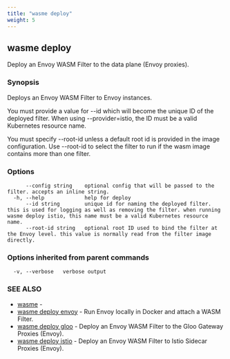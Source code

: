 ```yaml
---
title: "wasme deploy"
weight: 5
---
```

## wasme deploy

Deploy an Envoy WASM Filter to the data plane (Envoy proxies).

### Synopsis

Deploys an Envoy WASM Filter to Envoy instances.

You must provide a value for --id which will become the unique ID of the deployed filter. When using --provider=istio, the ID must be a valid Kubernetes resource name.

You must specify --root-id unless a default root id is provided in the image configuration. Use --root-id to select the filter to run if the wasm image contains more than one filter.



### Options

```
      --config string    optional config that will be passed to the filter. accepts an inline string.
  -h, --help             help for deploy
      --id string        unique id for naming the deployed filter. this is used for logging as well as removing the filter. when running wasme deploy istio, this name must be a valid Kubernetes resource name.
      --root-id string   optional root ID used to bind the filter at the Envoy level. this value is normally read from the filter image directly.
```

### Options inherited from parent commands

```
  -v, --verbose   verbose output
```

### SEE ALSO

* [wasme](../wasme)	 - 
* [wasme deploy envoy](../wasme_deploy_envoy)	 - Run Envoy locally in Docker and attach a WASM Filter.
* [wasme deploy gloo](../wasme_deploy_gloo)	 - Deploy an Envoy WASM Filter to the Gloo Gateway Proxies (Envoy).
* [wasme deploy istio](../wasme_deploy_istio)	 - Deploy an Envoy WASM Filter to Istio Sidecar Proxies (Envoy).

